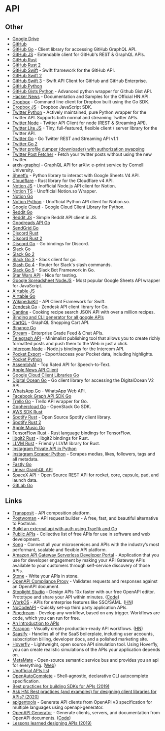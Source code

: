 # API

## Other

- [Google Drive](https://github.com/prasmussen/gdrive)
- [GitHub](https://developer.github.com/v3/)
- [GitHub Go](https://github.com/shurcooL/githubv4) - Client library for accessing GitHub GraphQL API.
- [GitHub JS](https://github.com/octokit/core.js) - Extendable client for GitHub's REST & GraphQL APIs.
- [GitHub Rust](https://github.com/softprops/hubcaps)
- [GitHub Rust 2](https://github.com/XAMPPRocky/octocrab)
- [GitHub Swift](https://github.com/mdiep/Tentacle) - Swift framework for the GitHub API.
- [GitHub Swift 2](https://github.com/serhii-londar/GithubAPI)
- [GitHub Swift 3](https://github.com/nerdishbynature/octokit.swift) - Swift API Client for GitHub and GitHub Enterprise.
- [GitHub Python](https://github.com/PyGithub/PyGithub)
- [GitHub Gists Python](https://github.com/softvar/simplegist) - Advanced python wrapper for Github Gist API.
- [Hacker News](https://github.com/HackerNews/API) - Documentation and Samples for the Official HN API.
- [Dropbox](https://github.com/dropbox/dbxcli) - Command line client for Dropbox built using the Go SDK.
- [Dropbox JS](https://github.com/dropbox/dropbox-sdk-js) - Dropbox JavaScript SDK.
- [Twitter Python](https://github.com/ryanmcgrath/twython) - Actively maintained, pure Python wrapper for the Twitter API. Supports both normal and streaming Twitter APIs.
- [Twitter Node](https://github.com/ttezel/twit) - Twitter API Client for node (REST & Streaming API).
- [Twitter Lite JS](https://github.com/draftbit/twitter-lite) - Tiny, full-featured, flexible client / server library for the Twitter API.
- [Twitter Go](https://github.com/dghubble/go-twitter) - Go Twitter REST and Streaming API v1.1
- [Twitter Go 2](https://github.com/bloveless/tweetgo)
- [Twitter profile dumper (downloader) with authorization swapping](https://github.com/snovvcrash/tweetlord)
- [Twitter Post Fetcher](https://github.com/jasonmayes/Twitter-Post-Fetcher) - Fetch your twitter posts without using the new Twitter.
- [arxiv-graphql](https://github.com/prabhuomkar/arxiv-graphql) - GraphQL API for arXiv: e-print service by Cornell University.
- [Sheetfu](https://github.com/socialpoint-labs/sheetfu) - Python library to interact with Google Sheets V4 API.
- [Cloudflare](https://github.com/cloudflare/cloudflare-rs) - Rust library for the Cloudflare v4 API.
- [Notion JS](https://github.com/dragonman225/notionapi-agent) - Unofficial Node.js API client for Notion.
- [Notion TS](https://github.com/cstrnt/notion-api) - Unofficial Notion.so Wrapper.
- [Notion Go](https://github.com/kjk/notionapi)
- [Notion Python](https://github.com/jamalex/notion-py) - Unofficial Python API client for Notion.so.
- [Google Cloud](https://github.com/googleapis/google-cloud-python) - Google Cloud Client Library for Python.
- [Reddit Go](https://github.com/turnage/graw)
- [Reddit JS](https://github.com/feross/reddit) - Simple Reddit API client in JS.
- [Goodreads API Go](https://github.com/KyleBanks/goodreads)
- [SendGrid Go](https://github.com/sendgrid/sendgrid-go)
- [Discord Rust](https://github.com/twilight-rs/twilight)
- [Discord Rust 2](https://github.com/serenity-rs/serenity)
- [Discord Go](https://github.com/bwmarrin/discordgo) - Go bindings for Discord.
- [Slack Go](https://github.com/nlopes/slack)
- [Slack Go 2](https://github.com/slack-go/slack)
- [Slack Go 3](https://github.com/lestrrat-go/slack) - Slack client for go.
- [Slash Go 4](https://github.com/htdvisser/slash) - Router for Slack's slash commands.
- [Slack Go 5](https://github.com/shomali11/slacker) - Slack Bot Framework in Go.
- [Star Wars API](https://swapi.co/) - Nice for testing.
- [Google Spreadsheet NodeJS](https://github.com/theoephraim/node-google-spreadsheet) - Most popular Google Sheets API wrapper for JavaScript.
- [Airtable JS](https://github.com/Airtable/airtable.js)
- [Airtable Go](https://github.com/fabioberger/airtable-go)
- [WikipediaKit](https://github.com/Raureif/WikipediaKit) - API Client Framework for Swift.
- [Zendesk Go](https://github.com/nukosuke/go-zendesk) - Zendesk API client library for Go.
- [Cantine](https://github.com/caio/cantine) - Cooking recipe search JSON API with over a million recipes.
- [Binding and CLI generator for all google APIs](https://github.com/google-apis-rs/generator)
- [CartQL](https://cartql.com/) - GraphQL Shopping Cart API.
- [Binance Go](https://github.com/pdepip/go-binance)
- [Stream](https://getstream.io/) - Enterprise Grade Feed & Chat APIs.
- [Telegraph API](https://telegra.ph/api) - Minimalist publishing tool that allows you to create richly formatted posts and push them to the Web in just a click.
- [Intercom Node](https://github.com/intercom/intercom-node) - Node.js bindings for the Intercom API.
- [Pocket Export](https://github.com/karlicoss/pockexport) - Export/access your Pocket data, including highlights.
- [Pocket Python](https://github.com/tapanpandita/pocket)
- [AssemblyAI](https://www.assemblyai.com/) - Top Rated API for Speech-to-Text.
- [Apple News API Client](https://github.com/Robert-Fairley/apple-news-client)
- [Google Cloud Client Libraries Go](https://github.com/googleapis/google-cloud-go)
- [Digital Ocean Go](https://github.com/digitalocean/godo) - Go client library for accessing the DigitalOcean V2 API.
- [WhatsApp Go](https://github.com/Rhymen/go-whatsapp) - WhatsApp Web API.
- [Facebook Graph API SDK Go](https://github.com/huandu/facebook)
- [Trello Go](https://github.com/adlio/trello) - Trello API wrapper for Go.
- [Gophercloud Go](https://github.com/gophercloud/gophercloud) - OpenStack Go SDK.
- [AWS SDK Rust](https://github.com/rusoto/rusoto)
- [Spotify Rust](https://github.com/librespot-org/librespot) - Open Source Spotify client library.
- [Spotify Rust 2](https://github.com/plietar/librespot)
- [Apple Music Go](https://github.com/minchao/go-apple-music)
- [TensorFlow Rust](https://github.com/tensorflow/rust) - Rust language bindings for TensorFlow.
- [libgit2 Rust](https://github.com/rust-lang/git2-rs) - libgit2 bindings for Rust.
- [LLVM Rust](https://github.com/zshipko/llama) - Friendly LLVM library for Rust.
- [Instagram Private API in Python](https://github.com/ping/instagram_private_api)
- [Instagram Scraper Python](https://github.com/realsirjoe/instagram-scraper) - Scrapes medias, likes, followers, tags and all metadata.
- [Fastly Go](https://github.com/fastly/go-fastly)
- [Linear GraphQL API](https://github.com/linearapp/linear/blob/master/docs/API.md)
- [SpaceX API](https://github.com/r-spacex/SpaceX-API) - Open Source REST API for rocket, core, capsule, pad, and launch data.
- [GitLab Go](https://github.com/xanzy/go-gitlab)

## Links

- [Transposit](https://www.transposit.com/) - API composition platform.
- [Postwoman](https://github.com/liyasthomas/postwoman) - API request builder - A free, fast, and beautiful alternative to Postman.
- [Build an external api with auth using Traefik and Go](https://rogerwelin.github.io/traefik/api/go/auth/2019/08/19/build-external-api-with-trafik-go.html)
- [Public APIs](https://github.com/public-apis/public-apis#readme) - Collective list of free APIs for use in software and web development.
- [Kong](https://konghq.com/) - Connect all your microservices and APIs with the industry’s most performant, scalable and flexible API platform.
- [Amazon API Gateway Serverless Developer Portal](https://github.com/awslabs/aws-api-gateway-developer-portal) - Application that you use for developer engagement by making your API Gateway APIs available to your customers through self-service discovery of those APIs.
- [Stone](https://github.com/dropbox/stone) - Write your APIs in stone.
- [OpenAPI Compliance Proxy](https://github.com/EXXETA/openapi-cop) - Validates requests and responses against an OpenAPI document.
- [Stoplight Studio](https://stoplight.io/studio) - Design APIs 10x faster with our free OpenAPI editor. Prototype and share your API within minutes. ([Code](https://github.com/stoplightio/studio))
- [WorkOS](https://workos.com/) - APIs for enterprise features like SSO/SAML. ([HN](https://news.ycombinator.com/item?id=22607402))
- [NoCodeAPI](https://nocodeapi.com/) - Quickly set-up third party application APIs.
- [Pipedream](https://pipedream.com/) - Develop any workflow, based on any trigger. Workflows are code, which you can run for free.
- [An Introduction to APIs](https://zapier.com/learn/apis/)
- [Paragon](https://www.useparagon.com/) - Visually create production-ready API workflows. ([HN](https://news.ycombinator.com/item?id=22813834))
- [Saasify](https://saasify.sh/) - Handles all of the SaaS boilerplate, including user accounts, subscription billing, developer docs, and a polished marketing site.
- [Hoverfly](https://github.com/SpectoLabs/hoverfly) - Lightweight, open source API simulation tool. Using Hoverfly, you can create realistic simulations of the APIs your application depends on.
- [MetaMate](https://github.com/metamatex/metamate) - Open-source semantic service bus and provides you an api for everything. ([Web](https://metamate.io/))
- [Unofficial APIs list](https://github.com/Rolstenhouse/unofficial-apis#readme)
- [OpenAutoComplete](https://github.com/openautocomplete/openautocomplete) - Shell-agnostic, declarative CLI autocomplete specification.
- [Best practices for building SDKs for APIs (2019)](https://www.moesif.com/blog/technical/sdks/Best-Practices-for-Building-SDKs-for-APIs/)
- [Ask HN: Best practices (and examples) for designing client libraries for APIs? (2020)](https://news.ycombinator.com/item?id=23283551)
- [apigentools](https://github.com/DataDog/apigentools) - Generate API clients from OpenAPI v3 specification for multiple languages using openapi-generator.
- [OpenAPI Generator](https://openapi-generator.tech/) - Generate clients, servers, and documentation from OpenAPI documents. ([Code](https://github.com/OpenAPITools/openapi-generator))
- [Lessons learned designing APIs (2019)](https://menduz.com/posts/2019.05.07)
